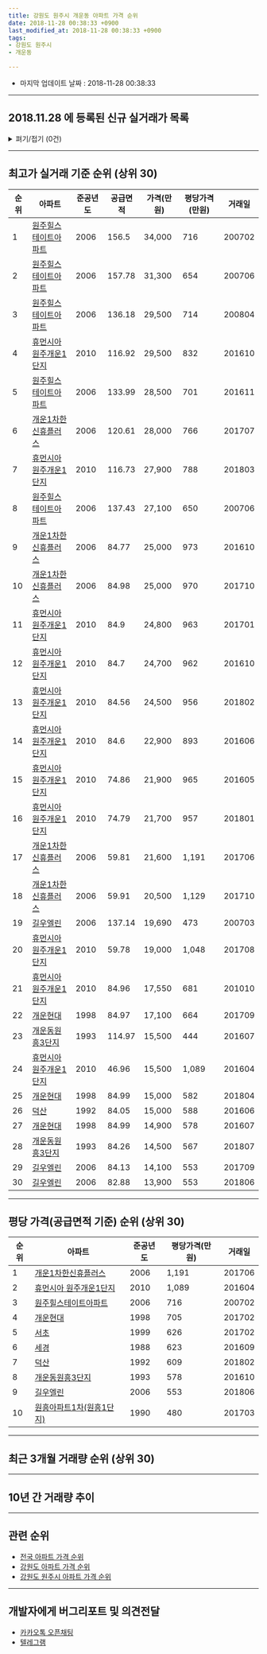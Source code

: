 ```yaml
---
title: 강원도 원주시 개운동 아파트 가격 순위
date: 2018-11-28 00:38:33 +0900
last_modified_at: 2018-11-28 00:38:33 +0900
tags:
- 강원도 원주시
- 개운동

---
```


* 마지막 업데이트 날짜 : 2018-11-28 00:38:33

---

## 2018.11.28 에 등록된 신규 실거래가 목록

<details>
<summary>펴기/접기 (0건)</summary>
<div markdown="1">

|아파트|준공년도|공급면적|가격(만원)|평당가격(만원)|거래일|
|---|---|---|---|---|---|
|없음||||||


</div>
</details>

---

## 최고가 실거래 기준 순위 (상위 30)


|순위|아파트|준공년도|공급면적|가격(만원)|평당가격(만원)|거래일|
|---|---|---|---|---|---|---|
|1|[원주힐스테이트아파트](https://search.naver.com/search.naver?query=%EA%B0%95%EC%9B%90%EB%8F%84+%EC%9B%90%EC%A3%BC%EC%8B%9C+%EA%B0%9C%EC%9A%B4%EB%8F%99+%EC%9B%90%EC%A3%BC%ED%9E%90%EC%8A%A4%ED%85%8C%EC%9D%B4%ED%8A%B8%EC%95%84%ED%8C%8C%ED%8A%B8)|2006|156.5|34,000|716|200702|
|2|[원주힐스테이트아파트](https://search.naver.com/search.naver?query=%EA%B0%95%EC%9B%90%EB%8F%84+%EC%9B%90%EC%A3%BC%EC%8B%9C+%EA%B0%9C%EC%9A%B4%EB%8F%99+%EC%9B%90%EC%A3%BC%ED%9E%90%EC%8A%A4%ED%85%8C%EC%9D%B4%ED%8A%B8%EC%95%84%ED%8C%8C%ED%8A%B8)|2006|157.78|31,300|654|200706|
|3|[원주힐스테이트아파트](https://search.naver.com/search.naver?query=%EA%B0%95%EC%9B%90%EB%8F%84+%EC%9B%90%EC%A3%BC%EC%8B%9C+%EA%B0%9C%EC%9A%B4%EB%8F%99+%EC%9B%90%EC%A3%BC%ED%9E%90%EC%8A%A4%ED%85%8C%EC%9D%B4%ED%8A%B8%EC%95%84%ED%8C%8C%ED%8A%B8)|2006|136.18|29,500|714|200804|
|4|[휴먼시아 원주개운1단지](https://search.naver.com/search.naver?query=%EA%B0%95%EC%9B%90%EB%8F%84+%EC%9B%90%EC%A3%BC%EC%8B%9C+%EA%B0%9C%EC%9A%B4%EB%8F%99+%ED%9C%B4%EB%A8%BC%EC%8B%9C%EC%95%84+%EC%9B%90%EC%A3%BC%EA%B0%9C%EC%9A%B41%EB%8B%A8%EC%A7%80)|2010|116.92|29,500|832|201610|
|5|[원주힐스테이트아파트](https://search.naver.com/search.naver?query=%EA%B0%95%EC%9B%90%EB%8F%84+%EC%9B%90%EC%A3%BC%EC%8B%9C+%EA%B0%9C%EC%9A%B4%EB%8F%99+%EC%9B%90%EC%A3%BC%ED%9E%90%EC%8A%A4%ED%85%8C%EC%9D%B4%ED%8A%B8%EC%95%84%ED%8C%8C%ED%8A%B8)|2006|133.99|28,500|701|201611|
|6|[개운1차한신휴플러스](https://search.naver.com/search.naver?query=%EA%B0%95%EC%9B%90%EB%8F%84+%EC%9B%90%EC%A3%BC%EC%8B%9C+%EA%B0%9C%EC%9A%B4%EB%8F%99+%EA%B0%9C%EC%9A%B41%EC%B0%A8%ED%95%9C%EC%8B%A0%ED%9C%B4%ED%94%8C%EB%9F%AC%EC%8A%A4)|2006|120.61|28,000|766|201707|
|7|[휴먼시아 원주개운1단지](https://search.naver.com/search.naver?query=%EA%B0%95%EC%9B%90%EB%8F%84+%EC%9B%90%EC%A3%BC%EC%8B%9C+%EA%B0%9C%EC%9A%B4%EB%8F%99+%ED%9C%B4%EB%A8%BC%EC%8B%9C%EC%95%84+%EC%9B%90%EC%A3%BC%EA%B0%9C%EC%9A%B41%EB%8B%A8%EC%A7%80)|2010|116.73|27,900|788|201803|
|8|[원주힐스테이트아파트](https://search.naver.com/search.naver?query=%EA%B0%95%EC%9B%90%EB%8F%84+%EC%9B%90%EC%A3%BC%EC%8B%9C+%EA%B0%9C%EC%9A%B4%EB%8F%99+%EC%9B%90%EC%A3%BC%ED%9E%90%EC%8A%A4%ED%85%8C%EC%9D%B4%ED%8A%B8%EC%95%84%ED%8C%8C%ED%8A%B8)|2006|137.43|27,100|650|200706|
|9|[개운1차한신휴플러스](https://search.naver.com/search.naver?query=%EA%B0%95%EC%9B%90%EB%8F%84+%EC%9B%90%EC%A3%BC%EC%8B%9C+%EA%B0%9C%EC%9A%B4%EB%8F%99+%EA%B0%9C%EC%9A%B41%EC%B0%A8%ED%95%9C%EC%8B%A0%ED%9C%B4%ED%94%8C%EB%9F%AC%EC%8A%A4)|2006|84.77|25,000|973|201610|
|10|[개운1차한신휴플러스](https://search.naver.com/search.naver?query=%EA%B0%95%EC%9B%90%EB%8F%84+%EC%9B%90%EC%A3%BC%EC%8B%9C+%EA%B0%9C%EC%9A%B4%EB%8F%99+%EA%B0%9C%EC%9A%B41%EC%B0%A8%ED%95%9C%EC%8B%A0%ED%9C%B4%ED%94%8C%EB%9F%AC%EC%8A%A4)|2006|84.98|25,000|970|201710|
|11|[휴먼시아 원주개운1단지](https://search.naver.com/search.naver?query=%EA%B0%95%EC%9B%90%EB%8F%84+%EC%9B%90%EC%A3%BC%EC%8B%9C+%EA%B0%9C%EC%9A%B4%EB%8F%99+%ED%9C%B4%EB%A8%BC%EC%8B%9C%EC%95%84+%EC%9B%90%EC%A3%BC%EA%B0%9C%EC%9A%B41%EB%8B%A8%EC%A7%80)|2010|84.9|24,800|963|201701|
|12|[휴먼시아 원주개운1단지](https://search.naver.com/search.naver?query=%EA%B0%95%EC%9B%90%EB%8F%84+%EC%9B%90%EC%A3%BC%EC%8B%9C+%EA%B0%9C%EC%9A%B4%EB%8F%99+%ED%9C%B4%EB%A8%BC%EC%8B%9C%EC%95%84+%EC%9B%90%EC%A3%BC%EA%B0%9C%EC%9A%B41%EB%8B%A8%EC%A7%80)|2010|84.7|24,700|962|201610|
|13|[휴먼시아 원주개운1단지](https://search.naver.com/search.naver?query=%EA%B0%95%EC%9B%90%EB%8F%84+%EC%9B%90%EC%A3%BC%EC%8B%9C+%EA%B0%9C%EC%9A%B4%EB%8F%99+%ED%9C%B4%EB%A8%BC%EC%8B%9C%EC%95%84+%EC%9B%90%EC%A3%BC%EA%B0%9C%EC%9A%B41%EB%8B%A8%EC%A7%80)|2010|84.56|24,500|956|201802|
|14|[휴먼시아 원주개운1단지](https://search.naver.com/search.naver?query=%EA%B0%95%EC%9B%90%EB%8F%84+%EC%9B%90%EC%A3%BC%EC%8B%9C+%EA%B0%9C%EC%9A%B4%EB%8F%99+%ED%9C%B4%EB%A8%BC%EC%8B%9C%EC%95%84+%EC%9B%90%EC%A3%BC%EA%B0%9C%EC%9A%B41%EB%8B%A8%EC%A7%80)|2010|84.6|22,900|893|201606|
|15|[휴먼시아 원주개운1단지](https://search.naver.com/search.naver?query=%EA%B0%95%EC%9B%90%EB%8F%84+%EC%9B%90%EC%A3%BC%EC%8B%9C+%EA%B0%9C%EC%9A%B4%EB%8F%99+%ED%9C%B4%EB%A8%BC%EC%8B%9C%EC%95%84+%EC%9B%90%EC%A3%BC%EA%B0%9C%EC%9A%B41%EB%8B%A8%EC%A7%80)|2010|74.86|21,900|965|201605|
|16|[휴먼시아 원주개운1단지](https://search.naver.com/search.naver?query=%EA%B0%95%EC%9B%90%EB%8F%84+%EC%9B%90%EC%A3%BC%EC%8B%9C+%EA%B0%9C%EC%9A%B4%EB%8F%99+%ED%9C%B4%EB%A8%BC%EC%8B%9C%EC%95%84+%EC%9B%90%EC%A3%BC%EA%B0%9C%EC%9A%B41%EB%8B%A8%EC%A7%80)|2010|74.79|21,700|957|201801|
|17|[개운1차한신휴플러스](https://search.naver.com/search.naver?query=%EA%B0%95%EC%9B%90%EB%8F%84+%EC%9B%90%EC%A3%BC%EC%8B%9C+%EA%B0%9C%EC%9A%B4%EB%8F%99+%EA%B0%9C%EC%9A%B41%EC%B0%A8%ED%95%9C%EC%8B%A0%ED%9C%B4%ED%94%8C%EB%9F%AC%EC%8A%A4)|2006|59.81|21,600|1,191|201706|
|18|[개운1차한신휴플러스](https://search.naver.com/search.naver?query=%EA%B0%95%EC%9B%90%EB%8F%84+%EC%9B%90%EC%A3%BC%EC%8B%9C+%EA%B0%9C%EC%9A%B4%EB%8F%99+%EA%B0%9C%EC%9A%B41%EC%B0%A8%ED%95%9C%EC%8B%A0%ED%9C%B4%ED%94%8C%EB%9F%AC%EC%8A%A4)|2006|59.91|20,500|1,129|201710|
|19|[길우엘린](https://search.naver.com/search.naver?query=%EA%B0%95%EC%9B%90%EB%8F%84+%EC%9B%90%EC%A3%BC%EC%8B%9C+%EA%B0%9C%EC%9A%B4%EB%8F%99+%EA%B8%B8%EC%9A%B0%EC%97%98%EB%A6%B0)|2006|137.14|19,690|473|200703|
|20|[휴먼시아 원주개운1단지](https://search.naver.com/search.naver?query=%EA%B0%95%EC%9B%90%EB%8F%84+%EC%9B%90%EC%A3%BC%EC%8B%9C+%EA%B0%9C%EC%9A%B4%EB%8F%99+%ED%9C%B4%EB%A8%BC%EC%8B%9C%EC%95%84+%EC%9B%90%EC%A3%BC%EA%B0%9C%EC%9A%B41%EB%8B%A8%EC%A7%80)|2010|59.78|19,000|1,048|201708|
|21|[휴먼시아 원주개운1단지](https://search.naver.com/search.naver?query=%EA%B0%95%EC%9B%90%EB%8F%84+%EC%9B%90%EC%A3%BC%EC%8B%9C+%EA%B0%9C%EC%9A%B4%EB%8F%99+%ED%9C%B4%EB%A8%BC%EC%8B%9C%EC%95%84+%EC%9B%90%EC%A3%BC%EA%B0%9C%EC%9A%B41%EB%8B%A8%EC%A7%80)|2010|84.96|17,550|681|201010|
|22|[개운현대](https://search.naver.com/search.naver?query=%EA%B0%95%EC%9B%90%EB%8F%84+%EC%9B%90%EC%A3%BC%EC%8B%9C+%EA%B0%9C%EC%9A%B4%EB%8F%99+%EA%B0%9C%EC%9A%B4%ED%98%84%EB%8C%80)|1998|84.97|17,100|664|201709|
|23|[개운동원흥3단지](https://search.naver.com/search.naver?query=%EA%B0%95%EC%9B%90%EB%8F%84+%EC%9B%90%EC%A3%BC%EC%8B%9C+%EA%B0%9C%EC%9A%B4%EB%8F%99+%EA%B0%9C%EC%9A%B4%EB%8F%99%EC%9B%90%ED%9D%A53%EB%8B%A8%EC%A7%80)|1993|114.97|15,500|444|201607|
|24|[휴먼시아 원주개운1단지](https://search.naver.com/search.naver?query=%EA%B0%95%EC%9B%90%EB%8F%84+%EC%9B%90%EC%A3%BC%EC%8B%9C+%EA%B0%9C%EC%9A%B4%EB%8F%99+%ED%9C%B4%EB%A8%BC%EC%8B%9C%EC%95%84+%EC%9B%90%EC%A3%BC%EA%B0%9C%EC%9A%B41%EB%8B%A8%EC%A7%80)|2010|46.96|15,500|1,089|201604|
|25|[개운현대](https://search.naver.com/search.naver?query=%EA%B0%95%EC%9B%90%EB%8F%84+%EC%9B%90%EC%A3%BC%EC%8B%9C+%EA%B0%9C%EC%9A%B4%EB%8F%99+%EA%B0%9C%EC%9A%B4%ED%98%84%EB%8C%80)|1998|84.99|15,000|582|201804|
|26|[덕산](https://search.naver.com/search.naver?query=%EA%B0%95%EC%9B%90%EB%8F%84+%EC%9B%90%EC%A3%BC%EC%8B%9C+%EA%B0%9C%EC%9A%B4%EB%8F%99+%EB%8D%95%EC%82%B0)|1992|84.05|15,000|588|201606|
|27|[개운현대](https://search.naver.com/search.naver?query=%EA%B0%95%EC%9B%90%EB%8F%84+%EC%9B%90%EC%A3%BC%EC%8B%9C+%EA%B0%9C%EC%9A%B4%EB%8F%99+%EA%B0%9C%EC%9A%B4%ED%98%84%EB%8C%80)|1998|84.99|14,900|578|201607|
|28|[개운동원흥3단지](https://search.naver.com/search.naver?query=%EA%B0%95%EC%9B%90%EB%8F%84+%EC%9B%90%EC%A3%BC%EC%8B%9C+%EA%B0%9C%EC%9A%B4%EB%8F%99+%EA%B0%9C%EC%9A%B4%EB%8F%99%EC%9B%90%ED%9D%A53%EB%8B%A8%EC%A7%80)|1993|84.26|14,500|567|201807|
|29|[길우엘린](https://search.naver.com/search.naver?query=%EA%B0%95%EC%9B%90%EB%8F%84+%EC%9B%90%EC%A3%BC%EC%8B%9C+%EA%B0%9C%EC%9A%B4%EB%8F%99+%EA%B8%B8%EC%9A%B0%EC%97%98%EB%A6%B0)|2006|84.13|14,100|553|201709|
|30|[길우엘린](https://search.naver.com/search.naver?query=%EA%B0%95%EC%9B%90%EB%8F%84+%EC%9B%90%EC%A3%BC%EC%8B%9C+%EA%B0%9C%EC%9A%B4%EB%8F%99+%EA%B8%B8%EC%9A%B0%EC%97%98%EB%A6%B0)|2006|82.88|13,900|553|201806|


---

## 평당 가격(공급면적 기준) 순위 (상위 30)


|순위|아파트|준공년도|평당가격(만원)|거래일|
|---|---|---|---|---|
|1|[개운1차한신휴플러스](https://search.naver.com/search.naver?query=%EA%B0%95%EC%9B%90%EB%8F%84+%EC%9B%90%EC%A3%BC%EC%8B%9C+%EA%B0%9C%EC%9A%B4%EB%8F%99+%EA%B0%9C%EC%9A%B41%EC%B0%A8%ED%95%9C%EC%8B%A0%ED%9C%B4%ED%94%8C%EB%9F%AC%EC%8A%A4)|2006|1,191|201706|
|2|[휴먼시아 원주개운1단지](https://search.naver.com/search.naver?query=%EA%B0%95%EC%9B%90%EB%8F%84+%EC%9B%90%EC%A3%BC%EC%8B%9C+%EA%B0%9C%EC%9A%B4%EB%8F%99+%ED%9C%B4%EB%A8%BC%EC%8B%9C%EC%95%84+%EC%9B%90%EC%A3%BC%EA%B0%9C%EC%9A%B41%EB%8B%A8%EC%A7%80)|2010|1,089|201604|
|3|[원주힐스테이트아파트](https://search.naver.com/search.naver?query=%EA%B0%95%EC%9B%90%EB%8F%84+%EC%9B%90%EC%A3%BC%EC%8B%9C+%EA%B0%9C%EC%9A%B4%EB%8F%99+%EC%9B%90%EC%A3%BC%ED%9E%90%EC%8A%A4%ED%85%8C%EC%9D%B4%ED%8A%B8%EC%95%84%ED%8C%8C%ED%8A%B8)|2006|716|200702|
|4|[개운현대](https://search.naver.com/search.naver?query=%EA%B0%95%EC%9B%90%EB%8F%84+%EC%9B%90%EC%A3%BC%EC%8B%9C+%EA%B0%9C%EC%9A%B4%EB%8F%99+%EA%B0%9C%EC%9A%B4%ED%98%84%EB%8C%80)|1998|705|201702|
|5|[서초](https://search.naver.com/search.naver?query=%EA%B0%95%EC%9B%90%EB%8F%84+%EC%9B%90%EC%A3%BC%EC%8B%9C+%EA%B0%9C%EC%9A%B4%EB%8F%99+%EC%84%9C%EC%B4%88)|1999|626|201702|
|6|[세경](https://search.naver.com/search.naver?query=%EA%B0%95%EC%9B%90%EB%8F%84+%EC%9B%90%EC%A3%BC%EC%8B%9C+%EA%B0%9C%EC%9A%B4%EB%8F%99+%EC%84%B8%EA%B2%BD)|1988|623|201609|
|7|[덕산](https://search.naver.com/search.naver?query=%EA%B0%95%EC%9B%90%EB%8F%84+%EC%9B%90%EC%A3%BC%EC%8B%9C+%EA%B0%9C%EC%9A%B4%EB%8F%99+%EB%8D%95%EC%82%B0)|1992|609|201802|
|8|[개운동원흥3단지](https://search.naver.com/search.naver?query=%EA%B0%95%EC%9B%90%EB%8F%84+%EC%9B%90%EC%A3%BC%EC%8B%9C+%EA%B0%9C%EC%9A%B4%EB%8F%99+%EA%B0%9C%EC%9A%B4%EB%8F%99%EC%9B%90%ED%9D%A53%EB%8B%A8%EC%A7%80)|1993|578|201610|
|9|[길우엘린](https://search.naver.com/search.naver?query=%EA%B0%95%EC%9B%90%EB%8F%84+%EC%9B%90%EC%A3%BC%EC%8B%9C+%EA%B0%9C%EC%9A%B4%EB%8F%99+%EA%B8%B8%EC%9A%B0%EC%97%98%EB%A6%B0)|2006|553|201806|
|10|[원흥아파트1차(원흥1단지)](https://search.naver.com/search.naver?query=%EA%B0%95%EC%9B%90%EB%8F%84+%EC%9B%90%EC%A3%BC%EC%8B%9C+%EA%B0%9C%EC%9A%B4%EB%8F%99+%EC%9B%90%ED%9D%A5%EC%95%84%ED%8C%8C%ED%8A%B81%EC%B0%A8%28%EC%9B%90%ED%9D%A51%EB%8B%A8%EC%A7%80%29)|1990|480|201703|


---

## 최근 3개월 거래량 순위 (상위 30)


<div style="width:100%;">
    <canvas id="deal_count_ranking" height="250"></canvas>
</div>


<script>
new Chart(document.getElementById("deal_count_ranking"), {
    type: 'horizontalBar',
    data: {
        labels: ['개운1차한신휴플러스', '원주힐스테이트아파트', '휴먼시아 원주개운1단지', '원흥아파트1차(원흥1단지)', '개운현대', '덕산', '개운동원흥3단지'],
        datasets: [{
            label: '실거래 수',
            data: [5, 4, 4, 2, 1, 1, 1],
            borderColor: "rgba(255, 0, 128, 1)",
            backgroundColor: "rgba(255, 0, 128, 0.5)",
            fill: false,
        }]
    },
    options: {
        responsive: true,
        title: {
            display: true,
            text: '최근 3개월 거래량 순위'
        },
        tooltips: {
            mode: 'index',
            intersect: false,
            callbacks: {
                title: function(tooltipItems, data) {
                    return "실거래 수:";
                },
                label: function(tooltipItem, data) {
                    return data.labels[tooltipItem.index] + ": " + tooltipItem.xLabel;
                }
            }
        },
        hover: {
            mode: 'nearest',
            intersect: true
        },
        scales: {
            xAxes: [{
                display: true,
                scaleLabel: {
                    display: true,
                    labelString: '실거래 수'
                },
                ticks: {
                    suggestedMin: 0,
                }
            }],
            yAxes: [{
                display: true,
                ticks: {
                    autoSkip: false,
                    callback: function(value, index, values) {
                        if (value.length > 15)
                            return value.substr(0, 13) + "...";
                        else
                            return value;
                    }
                },
                scaleLabel: {
                    display: false,
                }
            }]
        }
    }
});

</script>


---

## 10년 간 거래량 추이


<div style="width:100%;">
    <canvas id="deal_progress" height="250"></canvas>
</div>

<script>
new Chart(document.getElementById("deal_progress"), {
    type: 'line',
    data: {
        labels: ['200811','200812','200901','200902','200903','200904','200905','200906','200907','200908','200909','200910','200911','200912','201001','201002','201003','201004','201005','201006','201007','201008','201009','201010','201011','201012','201101','201102','201103','201104','201105','201106','201107','201108','201109','201110','201111','201112','201201','201202','201203','201204','201205','201206','201207','201208','201209','201210','201211','201212','201301','201302','201303','201304','201305','201306','201307','201308','201309','201310','201311','201312','201401','201402','201403','201404','201405','201406','201407','201408','201409','201410','201411','201412','201501','201502','201503','201504','201505','201506','201507','201508','201509','201510','201511','201512','201601','201602','201603','201604','201605','201606','201607','201608','201609','201610','201611','201612','201701','201702','201703','201704','201705','201706','201707','201708','201709','201710','201711','201712','201801','201802','201803','201804','201805','201806','201807','201808','201809','201810','201811'],
        datasets: [{
            label: '실거래 수',
            pointRadius: 1,
            data: [7, 4, 4, 17, 31, 12, 9, 6, 9, 7, 14, 16, 8, 8, 14, 13, 18, 10, 7, 4, 10, 11, 81, 82, 56, 36, 35, 31, 39, 41, 18, 26, 39, 17, 28, 18, 19, 4, 13, 17, 14, 12, 22, 14, 11, 7, 15, 19, 12, 8, 14, 15, 29, 22, 15, 16, 9, 15, 14, 16, 15, 6, 18, 23, 20, 16, 12, 20, 20, 22, 20, 23, 9, 18, 26, 10, 23, 25, 16, 18, 18, 16, 17, 19, 22, 9, 19, 17, 23, 14, 13, 16, 23, 13, 18, 28, 15, 13, 19, 16, 17, 15, 11, 12, 9, 8, 12, 8, 9, 2, 12, 6, 14, 10, 7, 12, 14, 3, 10, 4, 4],
            borderColor: "rgba(255, 201, 14, 1)",
            backgroundColor: "rgba(255, 201, 14, 0.5)",
            fill: true,
        }]
    },
    options: {
        responsive: true,
        title: {
            display: true,
            text: '10년간 거래량 추이'
        },
        tooltips: {
            mode: 'index',
            intersect: false,
        },
        hover: {
            mode: 'nearest',
            intersect: true
        },
        scales: {
            xAxes: [{
                display: true,
                scaleLabel: {
                    display: true,
                    labelString: '년/월'
                }
            }],
            yAxes: [{
                display: true,
                ticks: {
                    suggestedMin: 0,
                },
                scaleLabel: {
                    display: true,
                    labelString: '실거래 수'
                }
            }]
        }
    }
});

</script>


---

## 관련 순위

- [전국 아파트 가격 순위](https://inasie.github.io/apt-ranking/전국)
- [강원도 아파트 가격 순위](https://inasie.github.io/apt-ranking/강원도)
- [강원도 원주시 아파트 가격 순위](https://inasie.github.io/apt-ranking/강원도-원주시)


---

## 개발자에게 버그리포트 및 의견전달

- [카카오톡 오픈채팅](https://open.kakao.com/o/gLJUAP4)
- [텔레그램](https://t.me/inasie)

